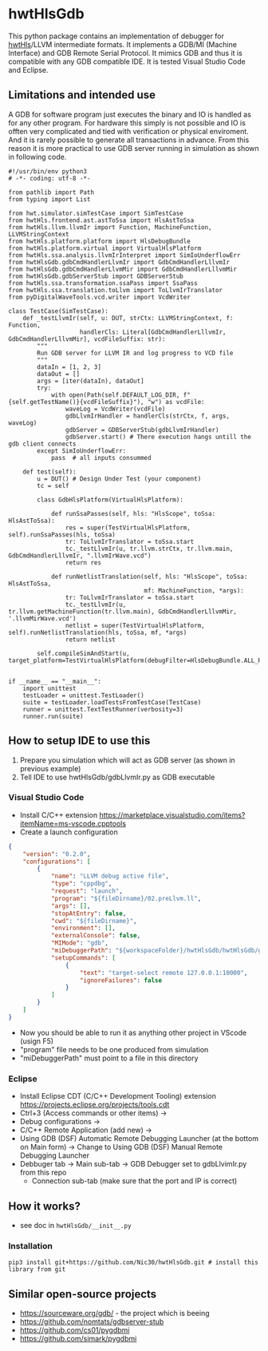 # hwtHlsGdb

This python package contains an implementation of debugger for [hwtHls](https://github.com/Nic30/hwtHls)/LLVM intermediate formats.
It implements a GDB/MI (Machine Interface) and GDB Remote Serial Protocol. It mimics GDB and thus it is compatible with any GDB compatible
IDE. It is tested Visual Studio Code and Eclipse.


## Limitations and intended use

A GDB for software program just executes the binary and IO is handled as for any other program.
For hardware this simply is not possible and IO is offten very complicated and tied with verification or physical enviroment.
And it is rarely possible to generate all transactions in advance. From this reason it is more practical to use
GDB server running in simulation as shown in following code.

```python3
#!/usr/bin/env python3
# -*- coding: utf-8 -*-

from pathlib import Path
from typing import List

from hwt.simulator.simTestCase import SimTestCase
from hwtHls.frontend.ast.astToSsa import HlsAstToSsa
from hwtHls.llvm.llvmIr import Function, MachineFunction, LLVMStringContext
from hwtHls.platform.platform import HlsDebugBundle
from hwtHls.platform.virtual import VirtualHlsPlatform
from hwtHls.ssa.analysis.llvmIrInterpret import SimIoUnderflowErr
from hwtHlsGdb.gdbCmdHandlerLlvmIr import GdbCmdHandlerLllvmIr
from hwtHlsGdb.gdbCmdHandlerLlvmMir import GdbCmdHandlerLllvmMir
from hwtHlsGdb.gdbServerStub import GDBServerStub
from hwtHls.ssa.transformation.ssaPass import SsaPass
from hwtHls.ssa.translation.toLlvm import ToLlvmIrTranslator
from pyDigitalWaveTools.vcd.writer import VcdWriter

class TestCase(SimTestCase):
    def _testLlvmIr(self, u: DUT, strCtx: LLVMStringContext, f: Function,
                    handlerCls: Literal[GdbCmdHandlerLllvmIr, GdbCmdHandlerLllvmMir], vcdFileSuffix: str):
    	"""
    	Run GDB server for LLVM IR and log progress to VCD file
    	"""
        dataIn = [1, 2, 3]
        dataOut = []
        args = [iter(dataIn), dataOut]
        try:
            with open(Path(self.DEFAULT_LOG_DIR, f"{self.getTestName()}{vcdFileSuffix}"), "w") as vcdFile:
                waveLog = VcdWriter(vcdFile)
                gdbLlvmIrHandler = handlerCls(strCtx, f, args, waveLog)
                gdbServer = GDBServerStub(gdbLlvmIrHandler)
                gdbServer.start() # There execution hangs untill the gdb client connects
        except SimIoUnderflowErr:
            pass  # all inputs consummed

    def test(self):
        u = DUT() # Design Under Test (your component)
        tc = self

        class GdbHlsPlatform(VirtualHlsPlatform):

            def runSsaPasses(self, hls: "HlsScope", toSsa: HlsAstToSsa):
                res = super(TestVirtualHlsPlatform, self).runSsaPasses(hls, toSsa)
                tr: ToLlvmIrTranslator = toSsa.start
                tc._testLlvmIr(u, tr.llvm.strCtx, tr.llvm.main, GdbCmdHandlerLllvmIr, ".llvmIrWave.vcd")
                return res

            def runNetlistTranslation(self, hls: "HlsScope", toSsa: HlsAstToSsa,
                                      mf: MachineFunction, *args):
                tr: ToLlvmIrTranslator = toSsa.start
                tc._testLlvmIr(u, tr.llvm.getMachineFunction(tr.llvm.main), GdbCmdHandlerLllvmMir, '.llvmMirWave.vcd')
                netlist = super(TestVirtualHlsPlatform, self).runNetlistTranslation(hls, toSsa, mf, *args)
                return netlist

        self.compileSimAndStart(u, target_platform=TestVirtualHlsPlatform(debugFilter=HlsDebugBundle.ALL_RELIABLE))


if __name__ == "__main__":
    import unittest
    testLoader = unittest.TestLoader()
    suite = testLoader.loadTestsFromTestCase(TestCase)
    runner = unittest.TextTestRunner(verbosity=3)
    runner.run(suite)
```

## How to setup IDE to use this

1. Prepare you simulation which will act as GDB server (as shown in previous example)
2. Tell IDE to use hwtHlsGdb/gdbLlvmIr.py as GDB executable

### Visual Studio Code

* Install C/C++ extension https://marketplace.visualstudio.com/items?itemName=ms-vscode.cpptools
* Create a launch configuration
```json
{
    "version": "0.2.0",
    "configurations": [
        {
            "name": "LLVM debug active file",
            "type": "cppdbg",
            "request": "launch",
            "program": "${fileDirname}/02.preLlvm.ll",
            "args": [],
            "stopAtEntry": false,
            "cwd": "${fileDirname}",
            "environment": [],
            "externalConsole": false,
            "MIMode": "gdb",
            "miDebuggerPath": "${workspaceFolder}/hwtHlsGdb/hwtHlsGdb/gdbLlvimIr.py",
            "setupCommands": [
                {
                    "text": "target-select remote 127.0.0.1:10000",
                    "ignoreFailures": false
                }
            ]
        }
    ]
}
``` 
* Now you should be able to run it as anything other project in VScode (usign F5)
* "program" file needs to be one produced from simulation
* "miDebuggerPath" must point to a file in this directory

### Eclipse

* Install Eclipse CDT (C/C++ Development Tooling) extension https://projects.eclipse.org/projects/tools.cdt
* Ctrl+3 (Access commands or other items) -> 
* Debug configurations ->
* C/C++ Remote Application (add new) ->
* Using GDB (DSF) Automatic Remote Debugging Launcher (at the bottom on Main form) ->  Change to Using GDB (DSF) Manual Remote Debugging Launcher
* Debbuger tab -> Main sub-tab -> GDB Debugger set to gdbLlvimIr.py from this repo
  * Connection sub-tab (make sure that the port and IP is correct)


## How it works?

* see doc in `hwtHlsGdb/__init__.py`


### Installation
```
pip3 install git+https://github.com/Nic30/hwtHlsGdb.git # install this library from git
```


## Similar open-source projects

* https://sourceware.org/gdb/ - the project which is beeing 
* https://github.com/nomtats/gdbserver-stub
* https://github.com/cs01/pygdbmi
* https://github.com/simark/pygdbmi
